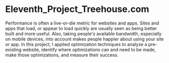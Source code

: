 # Eleventh_Project_Treehouse.com

Performance is often a live-or-die metric for websites and apps. Sites and apps that load, or appear to load quickly are usually seen as being better built and more useful. Also, taking people's available bandwidth, especially on mobile devices, into account makes people happier about using your site or app. In this project, I applied optimization techniques to analyze a pre-existing website, identify where optimizations can and need to be made, make those optimizations, and measure their success.
